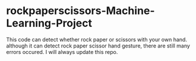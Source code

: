 # rockpaperscissors-Machine-Learning-Project
This code can detect whether rock paper or scissors with your own hand.
although it can detect rock paper scissor hand gesture, there are still many errors occured.
I will always update this repo.
